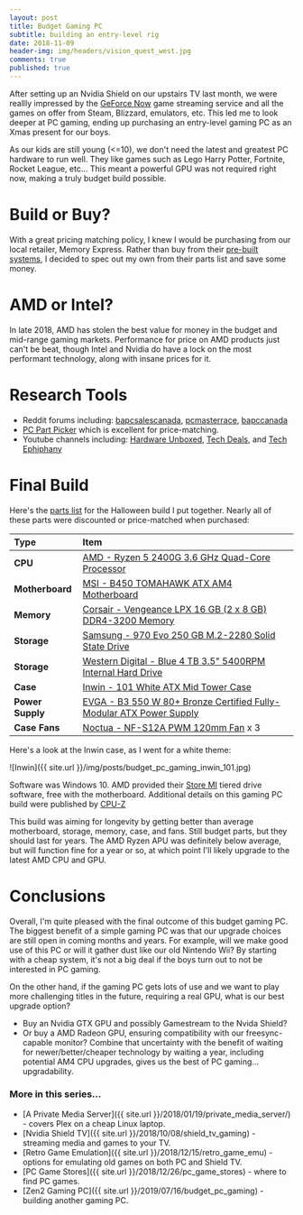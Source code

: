 ```yaml
---
layout: post
title: Budget Gaming PC 
subtitle: building an entry-level rig 
date: 2018-11-09
header-img: img/headers/vision_quest_west.jpg
comments: true
published: true
---
```


After setting up an Nvidia Shield on our upstairs TV last month, we were reallly impressed by the [GeForce Now](https://www.nvidia.com/en-us/geforce/products/geforce-now/) game streaming service and all the games on offer from Steam, Blizzard, emulators, etc.  This led me to look deeper at PC gaming, ending up purchasing an entry-level gaming PC as an Xmas present for our boys.  

As our kids are still young (<=10), we don't need the latest and greatest PC hardware to run well.  They like games such as Lego Harry Potter, Fortnite, Rocket League, etc...  This meant a powerful GPU was not required right now, making a truly budget build possible.

# Build or Buy?

With a great pricing matching policy, I knew I would be purchasing from our local retailer, Memory Express.  Rather than buy from their [pre-built systems](https://www.memoryexpress.com/Category/DesktopComputers?FilterID=2e413559-0182-1014-4547-d1dbca418ecd), I decided to spec out my own from their parts list and save some money.

# AMD or Intel?
In late 2018, AMD has stolen the best value for money in the budget and mid-range gaming markets.  Performance for price on AMD products just can't be beat, though Intel and Nvidia do have a lock on the most performant technology, along with insane prices for it.

# Research Tools
* Reddit forums including:  [bapcsalescanada](https://www.reddit.com/r/bapcsalescanada/), [pcmasterrace](https://www.reddit.com/r/pcmasterrace/), [bapccanada](https://www.reddit.com/r/bapccanada/)
* [PC Part Picker](https://ca.pcpartpicker.com/) which is excellent for price-matching.
* Youtube channels including: [Hardware Unboxed](https://www.youtube.com/channel/UCI8iQa1hv7oV_Z8D35vVuSg), [Tech Deals](https://www.youtube.com/channel/UCCss3QxegBkF8BAetIo0qXA), and [Tech Ephiphany](https://www.youtube.com/channel/UCV_FbbkkWz4KHNzMlmYO04A)

# Final Build

Here's the [parts list](https://ca.pcpartpicker.com/list/wrt7dX) for the Halloween build I put together.  Nearly all of these parts were discounted or price-matched when purchased:

Type|Item
:----|:----
**CPU** | [AMD - Ryzen 5 2400G 3.6 GHz Quad-Core Processor](https://ca.pcpartpicker.com/product/FGPKHx/amd-ryzen-5-2400g-36ghz-quad-core-processor-yd2400c5fbbox) 
**Motherboard** | [MSI - B450 TOMAHAWK ATX AM4 Motherboard](https://ca.pcpartpicker.com/product/Hy97YJ/msi-b450-tomahawk-atx-am4-motherboard-b450-tomahawk) 
**Memory** | [Corsair - Vengeance LPX 16 GB (2 x 8 GB) DDR4-3200 Memory](https://ca.pcpartpicker.com/product/jjZ2FT/corsair-vengeance-lpx-16gb-2-x-8gb-ddr4-3200-memory-cmk16gx4m2b3200c16w) 
**Storage** | [Samsung - 970 Evo 250 GB M.2-2280 Solid State Drive](https://ca.pcpartpicker.com/product/dkHRsY/samsung-970-evo-250gb-m2-2280-solid-state-drive-mz-v7e250bw) 
**Storage** | [Western Digital - Blue 4 TB 3.5" 5400RPM Internal Hard Drive](https://ca.pcpartpicker.com/product/jp2rxr/western-digital-internal-hard-drive-wd40ezrz) |
**Case** | [Inwin - 101 White ATX Mid Tower Case](https://ca.pcpartpicker.com/product/8wNypg/inwin-101-white-atx-mid-tower-case-101-white) 
**Power Supply** | [EVGA - B3 550 W 80+ Bronze Certified Fully-Modular ATX Power Supply](https://ca.pcpartpicker.com/product/hWs8TW/evga-b3-550w-80-bronze-certified-fully-modular-atx-power-supply-220-b3-0550-v1) 
**Case Fans** | [Noctua - NF-S12A PWM 120mm Fan](https://ca.pcpartpicker.com/product/BgvRsY/noctua-case-fan-nfs12apwm) x 3

Here's a look at the Inwin case, as I went for a white theme:

![Inwin]({{ site.url }}/img/posts/budget_pc_gaming_inwin_101.jpg)

Software was Windows 10.  AMD provided their [Store MI](https://www.amd.com/en/technologies/store-mi) tiered drive software, free with the motherboard.  Additional details on this gaming PC build were published by [CPU-Z](https://valid.x86.fr/da256l)

This build was aiming for longevity by getting better than average motherboard, storage, memory, case, and fans.  Still budget parts, but they should last for years.  The AMD Ryzen APU was definitely below average, but will function fine for a year or so, at which point I'll likely upgrade to the latest AMD CPU and GPU.

# Conclusions

Overall, I'm quite pleased with the final outcome of this budget gaming PC.  The biggest benefit of a simple gaming PC was that our upgrade choices are still open in coming months and years.  For example, will we make good use of this PC or will it gather dust like our old Nintendo Wii?  By starting with a cheap system, it's not a big deal if the boys turn out to not be interested in PC gaming.

On the other hand, if the gaming PC gets lots of use and we want to play more challenging titles in the future, requiring a real GPU, what is our best upgrade option?
* Buy an Nvidia GTX GPU and possibly Gamestream to the Nvida Shield?
* Or buy a AMD Radeon GPU, ensuring compatibility with our freesync-capable monitor?
Combine that uncertainty with the benefit of waiting for newer/better/cheaper technology by waiting a year, including potential AM4 CPU upgrades, gives us the best of PC gaming... upgradability.  

### More in this series...
* [A Private Media Server]({{ site.url }}/2018/01/19/private_media_server/) - covers Plex on a cheap Linux laptop.
* [Nvidia Shield TV]({{ site.url }}/2018/10/08/shield_tv_gaming) - streaming media and games to your TV. 
* [Retro Game Emulation]({{ site.url }}/2018/12/15/retro_game_emu) - options for emulating old games on both PC and Shield TV. 
* [PC Game Stores]({{ site.url }}/2018/12/26/pc_game_stores) - where to find PC games.
* [Zen2 Gaming PC]({{ site.url }}/2019/07/16/budget_pc_gaming) - building another gaming PC. 
